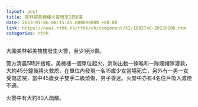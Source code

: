 ```yaml
---
layout: post
title: 美林邨美槐樓火警增至1死6傷
date: 2023-01-06 08:15:45.000000000 +08:00
link: https://news.rthk.hk/rthk/ch/component/k2/1682740-20230106.htm
categories: rthk
---
```


大圍美林邨美槐樓發生火警，至少1死6傷。

警方清晨5時許接報，美槐樓一個單位起火，消防出動一條喉和一隊煙帽隊灌救，大約45分鐘後將火救熄，在單位內發現一名15歲少女當場死亡，另外有一男一女受傷送院，當中45歲女子雙手二級燒傷，男子昏迷。火警中亦有4名住戶吸入濃煙不適。

火警中有大約80人疏散。
